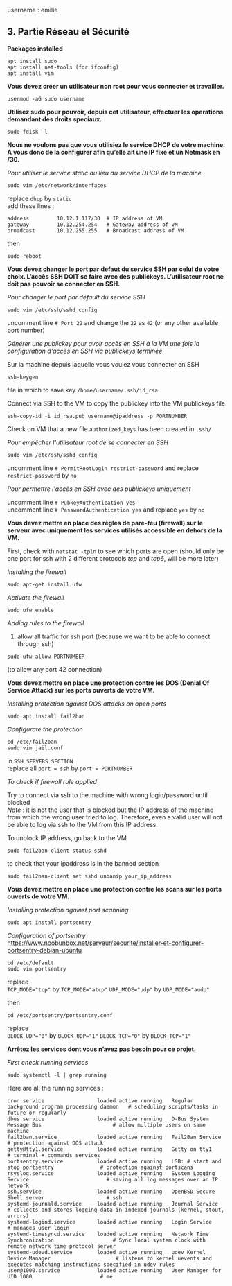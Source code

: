 username : emilie

## 3. Partie Réseau et Sécurité

**Packages installed**
```
apt install sudo
apt install net-tools (for ifconfig)
apt install vim
```

**Vous devez créer un utilisateur non root pour vous connecter et travailler.**
```
usermod -aG sudo username
```

**Utilisez sudo pour pouvoir, depuis cet utilisateur, effectuer les operations demandant des droits speciaux.**
```
sudo fdisk -l
```

**Nous ne voulons pas que vous utilisiez le service DHCP de votre machine. A vous
donc de la configurer afin qu’elle ait une IP fixe et un Netmask en /30.**

*Pour utiliser le service static au lieu du service DHCP de la machine*
```
sudo vim /etc/network/interfaces
```
replace ```dhcp``` by ```static```  
add these lines :
```
address 		10.12.1.117/30 	# IP address of VM
gateway 		10.12.254.254 	# Gateway address of VM
broadcast 		10.12.255.255 	# Broadcast address of VM
```
then
```
sudo reboot
```

**Vous devez changer le port par defaut du service SSH par celui de votre choix.
L’accès SSH DOIT se faire avec des publickeys. L’utilisateur root ne doit pas
pouvoir se connecter en SSH.**  

  
*Pour changer le port par défault du service SSH*
```
sudo vim /etc/ssh/sshd_config
```
uncomment line ```# Port 22``` and change the ```22``` as ```42``` (or any other available port number)  
  
*Générer une publickey pour avoir accès en SSH à la VM une fois la configuration d'accès en SSH via publickeys terminée*  
  
Sur la machine depuis laquelle vous voulez vous connecter en SSH
```
ssh-keygen
```
file in which to save key ```/home/username/.ssh/id_rsa```  
  
Connect via SSH to the VM to copy the publickey into the VM publickeys file
```
ssh-copy-id -i id_rsa.pub username@ipaddress -p PORTNUMBER
```
  
Check on VM that a new file ```authorized_keys``` has been created in ```.ssh/```  
  
*Pour empêcher l'utilisateur root de se connecter en SSH*  
```
sudo vim /etc/ssh/sshd_config
```
  
uncomment line ```# PermitRootLogin restrict-password``` and replace ```restrict-password``` by ```no```  
  
*Pour permettre l'accès en SSH avec des publickeys uniquement*  

uncomment line ```# PubkeyAuthentication yes```  
uncomment line ```# PasswordAuthentication yes``` and replace ```yes``` by ```no```  
  
**Vous devez mettre en place des règles de pare-feu (firewall) sur le serveur avec
uniquement les services utilisés accessible en dehors de la VM.**  
  
First, check with ```netstat -tpln``` to see which ports are open (should only be one port for ssh with 2 different protocols *tcp* and *tcp6*, will be more later)  

*Installing the firewall*
```
sudo apt-get install ufw
```
  
*Activate the firewall*
```
sudo ufw enable
```

*Adding rules to the firewall*  
  
1. allow all traffic for ssh port (because we want to be able to connect through ssh)
```
sudo ufw allow PORTNUMBER
```
(to allow any port 42 connection)  
  
**Vous devez mettre en place une protection contre les DOS (Denial Of Service
Attack) sur les ports ouverts de votre VM.**
  
*Installing protection against DOS attacks on open ports*
```
sudo apt install fail2ban
```
  
*Configurate the protection*  
```
cd /etc/fail2ban
sudo vim jail.conf
```

in ```SSH SERVERS SECTION```  
replace all ```port = ssh``` by ```port = PORTNUMBER```


*To check if firewall rule applied*  
  
Try to connect via ssh to the machine with wrong login/password until blocked  
*Note* : it is not the user that is blocked but the IP address of the machine from which the wrong user tried to log. Therefore, even a valid user will not be able to log via ssh to the VM from this IP address.

To unblock IP address, go back to the VM  
```
sudo fail2ban-client status sshd
```
to check that your ipaddress is in the banned section  

```
sudo fail2ban-client set sshd unbanip your_ip_address
```  
  
**Vous devez mettre en place une protection contre les scans sur les ports ouverts
de votre VM.**
  
*Installing protection against port scanning*
```
sudo apt install portsentry
```

*Configuration of portsentry*  
https://www.noobunbox.net/serveur/securite/installer-et-configurer-portsentry-debian-ubuntu  
```
cd /etc/default
sudo vim portsentry
```

replace  
```TCP_MODE="tcp"``` by ```TCP_MODE="atcp"```
```UDP_MODE="udp"``` by ```UDP_MODE="audp"```
  
then
```
cd /etc/portsentry/portsentry.conf
```
replace  
```BLOCK_UDP="0"``` by ```BLOCK_UDP="1"```
```BLOCK_TCP="0"``` by ```BLOCK_TCP="1"```


**Arrêtez les services dont vous n’avez pas besoin pour ce projet.**

*First check running services*
```
sudo systemctl -l | grep running
```
  
Here are all the running services :
```
cron.service                 loaded active running   Regular background program processing daemon	# scheduling scripts/tasks in future or regularly
dbus.service                 loaded active running   D-Bus System Message Bus						# allow multiple users on same machine
fail2ban.service             loaded active running   Fail2Ban Service								# protection against DOS attack
getty@tty1.service           loaded active running   Getty on tty1									# terminal + commands services
portsentry.service           loaded active running   LSB: # start and stop portsentry				# protection against portscans
rsyslog.service              loaded active running   System Logging Service							# saving all log messages over an IP network
ssh.service                  loaded active running   OpenBSD Secure Shell server					# ssh
systemd-journald.service     loaded active running   Journal Service								# collects and stores logging data in indexed journals (kernel, stout, errors)
systemd-logind.service       loaded active running   Login Service									# manages user login
systemd-timesyncd.service    loaded active running   Network Time Synchronization					# Sync local system clock with remote network time protocol server
systemd-udevd.service        loaded active running   udev Kernel Device Manager						# listens to kernel uevents and executes matching instructions specified in udev rules
user@1000.service            loaded active running   User Manager for UID 1000						# me
```

